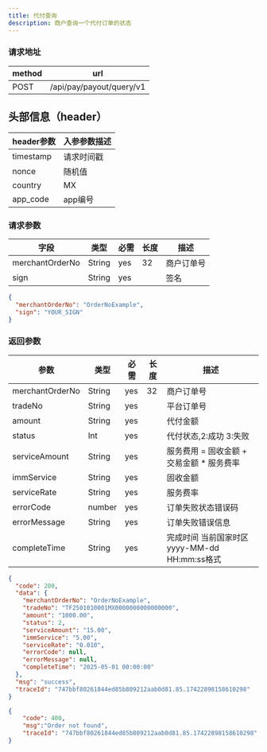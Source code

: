 ```yaml
---
title: 代付查询
description: 商户查询一个代付订单的状态
---
```


### 请求地址

| method | url                      |
| ------ | ------------------------ |
| POST   | /api/pay/payout/query/v1 |

## 头部信息（header）

| header参数                  | 入参参数描述 |
|---------------------------|--------|
| timestamp                 | 请求时间戳  |
| nonce                     | 随机值    |
| country                   | MX |
| app_code                  | app编号  |

### 请求参数

| 字段            | 类型   | 必需 | 长度 | 描述       |
| --------------- | ------ | ---- | ---- | ---------- |
| merchantOrderNo | String | yes  | 32   | 商户订单号 |
| sign            | String | yes  |      | 签名       |

```json title=请求示例
{
  "merchantOrderNo": "OrderNoExample",
  "sign": "YOUR_SIGN"
}
```

### 返回参数


| 参数                | 类型     | 必需 | 长度  | 描述                                             |
|-------------------|--------| ---- |-----|------------------------------------------------|
| merchantOrderNo   | String | yes  | 32  | 商户订单号                                          |
| tradeNo           | String | yes  |     | 平台订单号                                          |
| amount            | String | yes  |     | 代付金额                                           |
| status            | Int    | yes  |     | 代付状态,2:成功 3:失败                                 |
| serviceAmount     | String | yes  |     | 服务费用  =  固收金额 +  交易金额 * 服务费率       |
| immService        | String | yes  |     | 固收金额                               |
| serviceRate       | String | yes  |     | 服务费率                               |
| errorCode         | number | yes  |     | 订单失败状态错误码                          |
| errorMessage      | String | yes  |     | 订单失败错误信息                           |
| completeTime     | String | yes  |     | 完成时间 当前国家时区 yyyy-MM-dd HH:mm:ss格式  |

```json title=返回示例
{
  "code": 200,
  "data": {
    "merchantOrderNo": "OrderNoExample",
    "tradeNo": "TF2501010001MX0000000000000000",
    "amount": "1000.00",
    "status": 2,
    "serviceAmount": "15.00",
    "immService": "5.00",
    "serviceRate": "0.010",
    "errorCode": null,
    "errorMessage": null,
    "completeTime": "2025-05-01 00:00:00"
  },
  "msg": "success",
  "traceId": "747bbf80261844ed85b809212aab0d81.85.17422898158610298"
}
```
```json title=订单不存在返回示例
{
    "code": 400,
    "msg":"Order not found",
    "traceId": "747bbf80261844ed85b809212aab0d81.85.17422898158610298"
}
```
